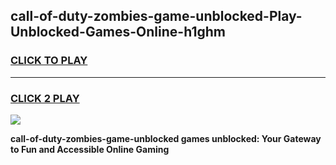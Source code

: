 
## call-of-duty-zombies-game-unblocked-Play-Unblocked-Games-Online-h1ghm
<h3>
<a href="https://premium76.site?title=call-of-duty-zombies-game-unblocked&ref=25A">CLICK TO PLAY</a></h3>
<hr>

<h3>
<a href="https://premium76.site?title=call-of-duty-zombies-game-unblocked&ref=25A">CLICK 2 PLAY</a>
  
</h3>

<a href="https://premium76.site?title=call-of-duty-zombies-game-unblocked&ref=25A"><img src="https://clearcache.store/games.png"></a>


**call-of-duty-zombies-game-unblocked games unblocked: Your Gateway to Fun and Accessible Online Gaming**
